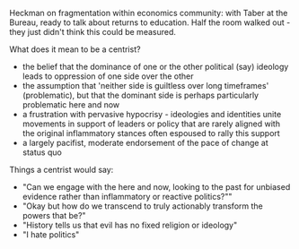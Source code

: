 Heckman on fragmentation within economics community: with Taber at the Bureau, ready to talk about returns to education. Half the room walked out - they just didn't think this could be measured.

What does it mean to be a centrist?

- the belief that the dominance of one or the other political (say) ideology leads to oppression of one side over the other
- the assumption that 'neither side is guiltless over long timeframes' (problematic), but that the dominant side is perhaps particularly problematic here and now
- a frustration with pervasive hypocrisy - ideologies and identities unite movements in support of leaders or policy that are rarely aligned with the original inflammatory stances often espoused to rally this support
- a largely pacifist, moderate endorsement of the pace of change at status quo

Things a centrist would say:
- "Can we engage with the here and now, looking to the past for unbiased evidence rather than inflammatory or reactive politics?""
- "Okay but how do we transcend to truly actionably transform the powers that be?"
- "History tells us that evil has no fixed religion or ideology"
- "I hate politics"
